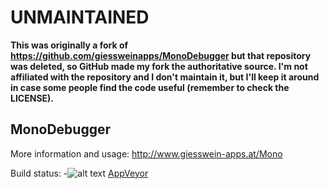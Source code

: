UNMAINTAINED
============

**This was originally a fork of https://github.com/giessweinapps/MonoDebugger but that repository was deleted, so GitHub made my fork the authoritative source. I'm not affiliated with the repository and I don't maintain it, but I'll keep it around in case some people find the code useful (remember to check the LICENSE).**

MonoDebugger
------------

More information and usage: http://www.giesswein-apps.at/Mono

Build status:
-![alt text](https://ci.appveyor.com/api/projects/status/wnnan7ie5jmotuno?svg=true "Current buildstatus")
[AppVeyor](https://ci.appveyor.com/project/giessweinapps/monodebugger/build/artifacts)
